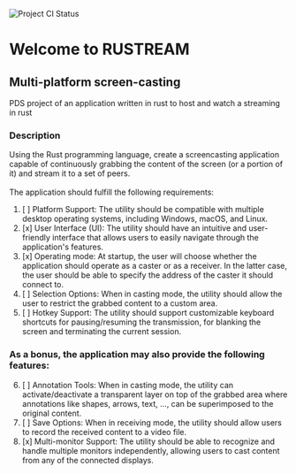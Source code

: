 ![Project CI Status](https://github.com/CodeClimberNT/multi-platform-screen-casting/actions/workflows/rust.yml/badge.svg?branch=main)
# Welcome to RUSTREAM

## Multi-platform screen-casting
PDS project of an application written in rust to host and watch a streaming in rust

### Description
Using the Rust programming language, create a screencasting application capable of continuously
grabbing the content of the screen (or a portion of it) and stream it to a set of peers.<br><br>
The application should fulfill the following requirements:
1. [ ] Platform Support: The utility should be compatible with multiple desktop operating systems,
including Windows, macOS, and Linux.
2. [x] User Interface (UI): The utility should have an intuitive and user-friendly interface that allows
users to easily navigate through the application's features.
3. [x] Operating mode: At startup, the user will choose whether the application should operate as a
caster or as a receiver. In the latter case, the user should be able to specify the address of the
caster it should connect to.
4. [ ] Selection Options: When in casting mode, the utility should allow the user to restrict the
grabbed content to a custom area.
5. [ ] Hotkey Support: The utility should support customizable keyboard shortcuts for
pausing/resuming the transmission, for blanking the screen and terminating the current session.


### As a bonus, the application may also provide the following features:

6. [ ] Annotation Tools: When in casting mode, the utility can activate/deactivate a transparent
layer on top of the grabbed area where annotations like shapes, arrows, text, …, can be
superimposed to the original content.
7. [ ] Save Options: When in receiving mode, the utility should allow users to record the received
content to a video file.
8. [x] Multi-monitor Support: The utility should be able to recognize and handle
multiple monitors independently, allowing users to cast content from any of the connected
displays. 


